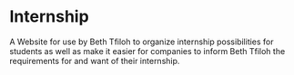 # Internship
A Website for use by Beth Tfiloh to organize internship possibilities for students as well as make it easier for companies to inform Beth Tfiloh the requirements for and want of their internship.